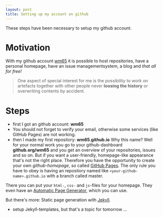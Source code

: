 ```yaml
---
layout: post
title: Setting up my account on github
---
```



<div class="message">
  These steps have been necessary to setup my github account.
</div>

Motivation
=============

With my github account <a href="#">wm65</a> it is possible to host repositories, 
have a personal homepage, have an issue managementsystem, a blog and *that all for free!*

> One aspect of special interest for me is the possibility to work on artefacts together with other people
never **loosing the history** or overwriting contents by accident. 


Steps
==============
* first I got an github account: **wm65**
* You should not forget to verify your email, otherwise some services (like GitHub Pages) are not working.
* then I made my first repository: **wm65.github.io** 
    Why this name? Well for your normal work you go to your github-dashboard **github.org/wm65** and you get an overview of your repositories, issues and so on.
    But if you want a user-friendly, homepage-like appearance that's not the right place. Therefore you have the opportunity to create your own *github-homepage*, so called [GitHub Pages](https://help.github.com/articles/what-are-github-pages).
    The only rule you have to obey is having an repository named like ```<your-github-name>.github.io``` with a branch called master.

There you can put your ```html-```, ```css-``` and ```js```-files for your homepage. They even have an [Automatic Page Generator](https://help.github.com/articles/creating-pages-with-the-automatic-generator), which you can use.

But there's more: Static page generation with [Jekyll](http://jekyllrb.com/). 
* setup Jekyll-templates, but that's a topic for tomorrow ...


